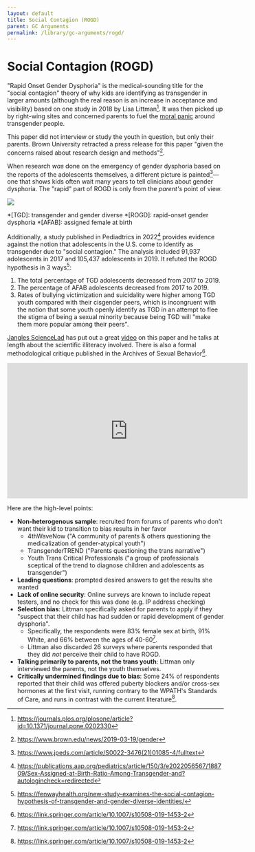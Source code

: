```yaml
---
layout: default
title: Social Contagion (ROGD)
parent: GC Arguments
permalink: /library/gc-arguments/rogd/
---
```


# Social Contagion (ROGD)

"Rapid Onset Gender Dysphoria" is the medical-sounding title for the "social contagion" theory of why kids are identifying
as transgender in larger amounts (although the real reason is an increase in acceptance and visibility) based on one study
in 2018 by Lisa Littman[^1]. It was then picked up by right-wing sites and concerned parents to fuel the
[moral panic](/library/moral-panic/) around transgender people.

This paper did not interview or study the youth in question, but only their parents. Brown University retracted a press release
for this paper "given the concerns raised about research design and methods"[^2].

When research *was* done on the emergency of gender dysphoria based on the reports of the adolescents themselves, a different
picture is painted[^4]—one that shows kids often wait many years to tell clinicians about gender dysphoria. The "rapid" part of ROGD
is only from the *parent's* point of view.

![](https://www.jpeds.com/cms/attachment/e9d9c6d0-edb0-474e-a0e7-123e3b0b3199/gr1.jpg)

*[TGD]: transgender and gender diverse
*[ROGD]: rapid-onset gender dysphoria
*[AFAB]: assigned female at birth

Additionally, a study published in Pediadtrics in 2022[^6] provides evidence against the notion that adolescents in the U.S.
come to identify as transgender due to "social contagion." The analysis included 91,937 adolescents in 2017 and 105,437 adolescents
in 2019. It refuted the ROGD hypothesis in 3 ways[^5]:
1. The total percentage of TGD adolescents decreased from 2017 to 2019.
2. The percentage of AFAB adolescents decreased from 2017 to 2019.
3. Rates of bullying victimization and suicidality were higher among TGD youth compared with their cisgender peers,
   which is incongruent with the notion that some youth openly identify as TGD in an attempt to flee the stigma of being
   a sexual minority because being TGD will "make them more popular among their peers".

[Jangles ScienceLad](https://twitter.com/JanglesLad) has put out a great [video](https://www.youtube.com/watch?v=5iGmAMPO3CA)
on this paper and he talks at length about the scientific illiteracy involved. There is also a formal methodological
critique published in the Archives of Sexual Behavior[^3].

<iframe width="560" height="315" src="https://www.youtube.com/embed/5iGmAMPO3CA" title="YouTube video player" frameborder="0" allow="accelerometer; autoplay; clipboard-write; encrypted-media; gyroscope; picture-in-picture; web-share" allowfullscreen></iframe>

Here are the high-level points:
* **Non-heterogenous sample**: recruited from forums of parents who don't want their kid to transition to bias results in her favor
  * 4thWaveNow ("A community of parents & others questioning the medicalization of gender-atypical youth")
  * TransgenderTREND ("Parents questioning the trans narrative")
  * Youth Trans Critical Professionals ("a group of professionals sceptical of the trend to diagnose children and adolescents as transgender")
* **Leading questions**: prompted desired answers to get the results she wanted
* **Lack of online security**: Online surveys are known to include repeat testers, and no check for this was done (e.g. IP address checking)
* **Selection bias**: Littman specifically asked for parents to apply if they "suspect that their child has had sudden or rapid development of gender dysphoria".
  * Specifically, the respondents were 83% female sex at birth, 91% White, and 66% between the ages of 40-60[^3].
  * Littman also discarded 26 surveys where parents responded that they did *not* perceive their child to have ROGD.
* **Talking primarily to parents, not the trans youth**: Littman only interviewed the parents, not the youth themselves.
* **Critically undermined findings due to bias**: Some 24% of respondents reported that their child was offered puberty
  blockers and/or cross-sex hormones at the first visit, running contrary to the WPATH's Standards of Care, and runs in
  contrast with the current literature[^3].

[^1]: <https://journals.plos.org/plosone/article?id=10.1371/journal.pone.0202330>
[^2]: <https://www.brown.edu/news/2019-03-19/gender>
[^3]: <https://link.springer.com/article/10.1007/s10508-019-1453-2>
[^4]: <https://www.jpeds.com/article/S0022-3476(21)01085-4/fulltext>
[^5]: <https://fenwayhealth.org/new-study-examines-the-social-contagion-hypothesis-of-transgender-and-gender-diverse-identities/>
[^6]: <https://publications.aap.org/pediatrics/article/150/3/e2022056567/188709/Sex-Assigned-at-Birth-Ratio-Among-Transgender-and?autologincheck=redirected>
